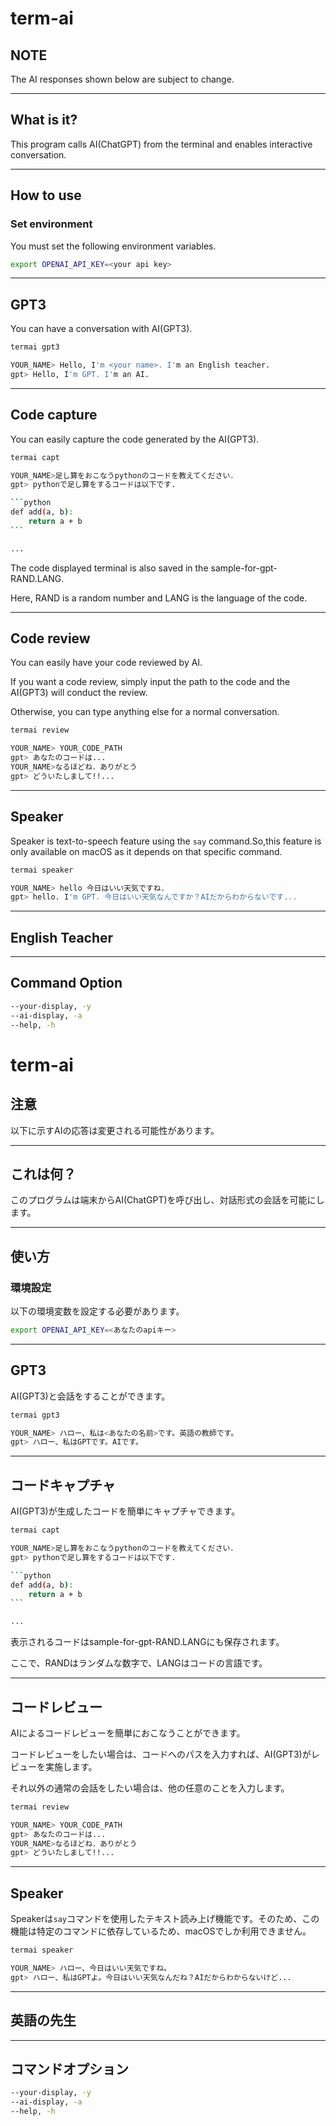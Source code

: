 # term-ai

## NOTE

The AI responses shown below are subject to change.

---

## What is it?

This program calls AI(ChatGPT) from the terminal and enables interactive conversation.

---

## How to use

### Set environment

You must set the following environment variables.

```bash
export OPENAI_API_KEY=<your api key>
```

---

## GPT3

You can have a conversation with AI(GPT3).

```bash
termai gpt3

YOUR_NAME> Hello, I'm <your name>. I'm an English teacher.
gpt> Hello, I'm GPT. I'm an AI.
```

---

## Code capture

You can easily capture the code generated by the AI(GPT3).

````bash
termai capt

YOUR_NAME>足し算をおこなうpythonのコードを教えてください．
gpt> pythonで足し算をするコードは以下です.

```python
def add(a, b):
    return a + b
```

...
````

The code displayed terminal is also saved in the sample-for-gpt-RAND.LANG.

Here, RAND is a random number and LANG is the language of the code.

---

## Code review

You can easily have your code reviewed by AI.

If you want a code review, simply input the path to the code and the AI(GPT3) will conduct the review.

Otherwise, you can type anything else for a normal conversation.

```bash
termai review

YOUR_NAME> YOUR_CODE_PATH
gpt> あなたのコードは...
YOUR_NAME>なるほどね．ありがとう
gpt> どういたしまして!!...

```

---

## Speaker

Speaker is text-to-speech feature using the `say` command.So,this feature is only available on macOS as it depends on that specific command.

```bash
termai speaker

YOUR_NAME> hello 今日はいい天気ですね．
gpt> hello. I'm GPT. 今日はいい天気なんですか？AIだからわからないです...

```

---

## English Teacher

---

## Command Option

```bash
--your-display, -y
--ai-display, -a
--help, -h
```


# term-ai

## 注意

以下に示すAIの応答は変更される可能性があります。

---

## これは何？

このプログラムは端末からAI(ChatGPT)を呼び出し、対話形式の会話を可能にします。

---

## 使い方

### 環境設定

以下の環境変数を設定する必要があります。

```bash
export OPENAI_API_KEY=<あなたのapiキー>
```

---

## GPT3

AI(GPT3)と会話をすることができます。

```bash
termai gpt3

YOUR_NAME> ハロー、私は<あなたの名前>です。英語の教師です。
gpt> ハロー、私はGPTです。AIです。
```

---

## コードキャプチャ

AI(GPT3)が生成したコードを簡単にキャプチャできます。

````bash
termai capt

YOUR_NAME>足し算をおこなうpythonのコードを教えてください．
gpt> pythonで足し算をするコードは以下です.

```python
def add(a, b):
    return a + b
```

...
````

表示されるコードはsample-for-gpt-RAND.LANGにも保存されます。

ここで、RANDはランダムな数字で、LANGはコードの言語です。

---

## コードレビュー

AIによるコードレビューを簡単におこなうことができます。

コードレビューをしたい場合は、コードへのパスを入力すれば、AI(GPT3)がレビューを実施します。

それ以外の通常の会話をしたい場合は、他の任意のことを入力します。

```bash
termai review

YOUR_NAME> YOUR_CODE_PATH
gpt> あなたのコードは...
YOUR_NAME>なるほどね．ありがとう
gpt> どういたしまして!!...

```

---

## Speaker

Speakerは`say`コマンドを使用したテキスト読み上げ機能です。そのため、この機能は特定のコマンドに依存しているため、macOSでしか利用できません。

```bash
termai speaker

YOUR_NAME> ハロー、今日はいい天気ですね。
gpt> ハロー、私はGPTよ。今日はいい天気なんだね？AIだからわからないけど...

```

---

## 英語の先生

---

## コマンドオプション

```bash
--your-display, -y
--ai-display, -a
--help, -h
```
